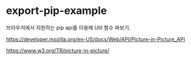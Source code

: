 # export-pip-example

브라우저에서 지원하는 pip api를 이용해 Util 함수 짜보기.

https://developer.mozilla.org/en-US/docs/Web/API/Picture-in-Picture_API

https://www.w3.org/TR/picture-in-picture/
